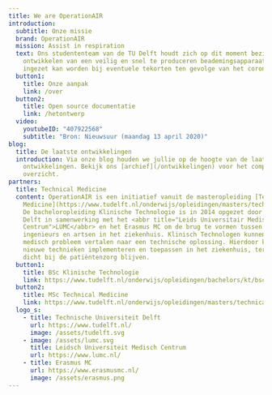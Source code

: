 ```yaml
---
title: We are OperationAIR
introduction:
  subtitle: Onze missie
  brand: OperationAIR
  mission: Assist in respiration
  text: Ons studententeam van de TU Delft houdt zich op dit moment bezig met het
    ontwikkelen van een veilig en snel te produceren beademingsapparaat, dat
    ingezet kan worden bij eventuele tekorten ten gevolge van het coronavirus.
  button1:
    title: Onze aanpak
    link: /over
  button2:
    title: Open source documentatie
    link: /hetontwerp
  video:
    youtubeID: "407922568"
    subtitle: "Bron: Nieuwsuur (maandag 13 april 2020)"
blog:
  title: De laatste ontwikkelingen
  introduction: Via onze blog houden we jullie op de hoogte van de laatste
    ontwikkelingen. Bekijk ons [archief](/ontwikkelingen) voor het complete
    overzicht.
partners:
  title: Technical Medicine
  content: OperationAIR is een initiatief vanuit de masteropleiding [Technical
    Medicine](https://www.tudelft.nl/onderwijs/opleidingen/masters/technical-medicine/msc-technical-medicine/).
    De bacheloropleiding Klinische Technologie is in 2014 opgezet door de TU
    Delft in samenwerking met het <abbr title="Leids Universitair Medisch
    Centrum">LUMC</abbr> en het Erasmus MC om de brug te vormen tussen de
    ingenieurs en artsen in het ziekenhuis. Klinisch Technologen kunnen een
    medisch probleem vertalen naar een technische oplossing. Hierdoor kunnen zij
    nieuwe technieken implementeren en toepassen in het ziekenhuis, terwijl ze
    dicht bij de patiëntenzorg blijven.
  button1:
    title: BSc Klinische Technologie
    link: https://www.tudelft.nl/onderwijs/opleidingen/bachelors/kt/bsc-klinische-technologie/
  button2:
    title: MSc Technical Medicine
    link: https://www.tudelft.nl/onderwijs/opleidingen/masters/technical-medicine/msc-technical-medicine/
  logo_s:
    - title: Technische Universiteit Delft
      url: https://www.tudelft.nl/
      image: /assets/tudelft.svg
    - image: /assets/lumc.svg
      title: Leidsch Universiteit Medisch Centrum
      url: https://www.lumc.nl/
    - title: Erasmus MC
      url: https://www.erasmusmc.nl/
      image: /assets/erasmus.png
---
```

